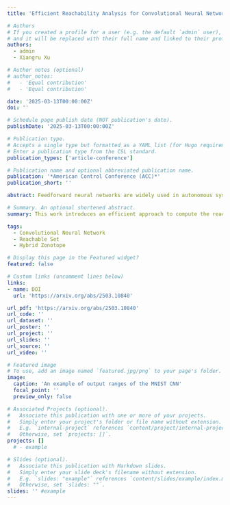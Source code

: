 ```yaml
---
title: 'Efficient Reachability Analysis for Convolutional Neural Networks Using Hybrid Zonotopes'

# Authors
# If you created a profile for a user (e.g. the default `admin` user), write the username (folder name) here
# and it will be replaced with their full name and linked to their profile.
authors:
  - admin
  - Xiangru Xu

# Author notes (optional)
# author_notes:
#   - 'Equal contribution'
#   - 'Equal contribution'

date: '2025-03-13T00:00:00Z'
doi: ''

# Schedule page publish date (NOT publication's date).
publishDate: '2025-03-13T00:00:00Z'

# Publication type.
# Accepts a single type but formatted as a YAML list (for Hugo requirements).
# Enter a publication type from the CSL standard.
publication_types: ['article-conference']

# Publication name and optional abbreviated publication name.
publication: '*American Control Conference (ACC)*'
publication_short: ''

abstract: Feedforward neural networks are widely used in autonomous systems, particularly for control and perception tasks within the system loop. However, their vulnerability to adversarial attacks necessitates formal verification before deployment in safety-critical applications. Existing set propagation-based reachability analysis methods for feedforward neural networks often struggle to achieve both scalability and accuracy. This work presents a novel set-based approach for computing the reachable sets of convolutional neural networks. The proposed method leverages a hybrid zonotope representation and an efficient neural network reduction technique, providing a flexible trade-off between computational complexity and approximation accuracy. Numerical examples are presented to demonstrate the effectiveness of the proposed approach.

# Summary. An optional shortened abstract.
summary: This work introduces an efficient approach to compute the reachable sets for convolutional neural networks.

tags:
  - Convolutional Neural Network 
  - Reachable Set
  - Hybrid Zonotope

# Display this page in the Featured widget?
featured: false

# Custom links (uncomment lines below)
links:
- name: DOI
  url: 'https://arxiv.org/abs/2503.10840'

url_pdf: 'https://arxiv.org/abs/2503.10840'
url_code: ''
url_dataset: ''
url_poster: ''
url_project: ''
url_slides: ''
url_source: ''
url_video: ''

# Featured image
# To use, add an image named `featured.jpg/png` to your page's folder.
image:
  caption: 'An example of output ranges of the MNIST CNN'
  focal_point: ''
  preview_only: false

# Associated Projects (optional).
#   Associate this publication with one or more of your projects.
#   Simply enter your project's folder or file name without extension.
#   E.g. `internal-project` references `content/project/internal-project/index.md`.
#   Otherwise, set `projects: []`.
projects: []
  # - example

# Slides (optional).
#   Associate this publication with Markdown slides.
#   Simply enter your slide deck's filename without extension.
#   E.g. `slides: "example"` references `content/slides/example/index.md`.
#   Otherwise, set `slides: ""`.
slides: '' #example
---
```


<!-- {{% callout note %}}
Click the _Cite_ button above to demo the feature to enable visitors to import publication metadata into their reference management software.
{{% /callout %}}

{{% callout note %}}
Create your slides in Markdown - click the _Slides_ button to check out the example.
{{% /callout %}} -->

<!-- Add the publication's **full text** or **supplementary notes** here. You can use rich formatting such as including [code, math, and images](https://docs.hugoblox.com/content/writing-markdown-latex/). -->